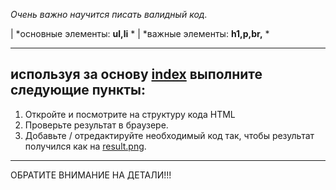 *Очень важно научится писать валидный код.*

| *основные элементы: **ul,li** *
| *важные элементы: **h1,p,br,** *

---
## используя за основу [index](./index.html) выполните следующие пункты:
1. Откройте и посмотрите на структуру кода HTML
2. Проверьте результат в браузере. 
3. Добавьте / отредактируйте необходимый код так, чтобы результат получился как на [result.png](./result.png). 

   
---


ОБРАТИТЕ ВНИМАНИЕ НА ДЕТАЛИ!!!